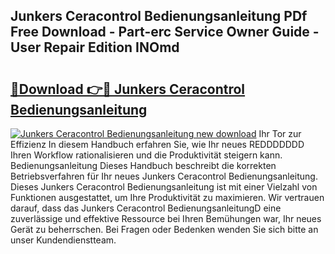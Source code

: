 ## Junkers Ceracontrol Bedienungsanleitung PDf Free Download - Part-erc Service Owner Guide - User Repair Edition INOmd

# <h2><a href="http://df0r2as.blite.top/?on=Junkers+Ceracontrol+Bedienungsanleitung">🔗Download 👉🔴 Junkers Ceracontrol Bedienungsanleitung</a></h2>

[![Junkers Ceracontrol Bedienungsanleitung new download](https://i.imgur.com/lujVjoI.png)](http://df0r2as.blite.top/?on=Junkers+Ceracontrol+Bedienungsanleitung)
Ihr Tor zur Effizienz In diesem Handbuch erfahren Sie, wie Ihr neues REDDDDDDD Ihren Workflow rationalisieren und die Produktivität steigern kann. Bedienungsanleitung Dieses Handbuch beschreibt die korrekten Betriebsverfahren für Ihr neues Junkers Ceracontrol Bedienungsanleitung. Dieses Junkers Ceracontrol Bedienungsanleitung ist mit einer Vielzahl von Funktionen ausgestattet, um Ihre Produktivität zu maximieren. Wir vertrauen darauf, dass das Junkers Ceracontrol BedienungsanleitungD eine zuverlässige und effektive Ressource bei Ihren Bemühungen war, Ihr neues Gerät zu beherrschen. Bei Fragen oder Bedenken wenden Sie sich bitte an unser Kundendienstteam.

